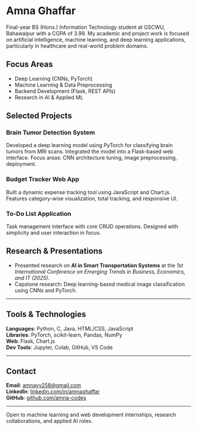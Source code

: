 # Amna Ghaffar

Final-year BS (Hons.) Information Technology student at GSCWU, Bahawalpur with a CGPA of 3.99. My academic and project work is focused on artificial intelligence, machine learning, and deep learning applications, particularly in healthcare and real-world problem domains.

## Focus Areas
- Deep Learning (CNNs, PyTorch)
- Machine Learning & Data Preprocessing
- Backend Development (Flask, REST APIs)
- Research in AI & Applied ML

## Selected Projects

### Brain Tumor Detection System  
Developed a deep learning model using PyTorch for classifying brain tumors from MRI scans. Integrated the model into a Flask-based web interface. Focus areas: CNN architecture tuning, image preprocessing, deployment.

### Budget Tracker Web App  
Built a dynamic expense tracking tool using JavaScript and Chart.js. Features category-wise visualization, total tracking, and responsive UI.

### To-Do List Application  
Task management interface with core CRUD operations. Designed with simplicity and user interaction in focus.


## Research & Presentations

- Presented research on **AI in Smart Transportation Systems** at the *1st International Conference on Emerging Trends in Business, Economics, and IT (2025)*.  
- Capstone research: Deep learning-based medical image classification using CNNs and PyTorch.

---

## Tools & Technologies

**Languages**: Python, C, Java, HTML/CSS, JavaScript  
**Libraries**: PyTorch, scikit-learn, Pandas, NumPy  
**Web**: Flask, Chart.js  
**Dev Tools**: Jupyter, Colab, GitHub, VS Code

---

## Contact

**Email**: amnayy258@gmail.com  
**LinkedIn**: [linkedin.com/in/amnaghaffar](https://www.linkedin.com/in/amnaghaffar)  
**GitHub**: [github.com/amna-codes](https://github.com/amna-codes)

---

Open to machine learning and web development internships, research collaborations, and applied AI roles.


<!---
amna-codes/amna-codes is a ✨ special ✨ repository because its `README.md` (this file) appears on your GitHub profile.
You can click the Preview link to take a look at your changes.
--->
